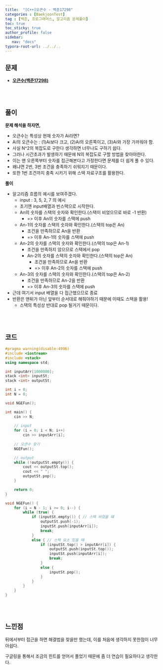 ```yaml
---
title:  "[C++]오큰수 - 백준17298"
categories : [BaekjoonTest]
tag : [백준, 프로그래머스, 알고리즘 문제풀이]
toc: true
toc_sticky: true
author_profile: false
sidebar:
   nav: "docs"
typora-root-url: ../../..
---
```




## 문제

* **[오큰수(백준17298)](https://www.acmicpc.net/problem/17298)**

<br><br>

## 풀이

**문제 해석을 하자면,**

* 오큰수는 특성상 현재 숫자가 Ai라면?
* Ai의 오큰수는 : (1)Ai보다 크고, (2)Ai의 오른쪽이고, (3)Ai와 가장 가까워야 함.
* 사실 N^2의 복잡도로 구한다 생각하면 너무나도 구하기 쉽다.
* 그러나 시간초과가 발생하기 때문에 N의 복잡도로 구할 방법을 찾아야한다.
* 이는 맨 오른쪽부터 숫자를 접근해본다고 가정한다면 문제를 더 쉽게 풀 수 있다.
* 왜냐면 2번, 3번 조건을 충족하기 쉬워지기 때문이다.
* 또한 1번 조건까지 충족 시키기 위해 스택 자료구조를 활용한다.



**풀이**

* 알고리즘 흐름의 예시를 보여주겠다.
  * input : 3, 5, 2, 7 의 예시
  * 초기엔 input배열과 빈스택으로 시작한다.
  * An의 숫자를 스택의 숫자와 확인한다.(스택이 비었으므로 바로 -1 반환)
    * => 이후 An의 숫자를 스택에 push
  * An-1의 숫자를 스택의 숫자와 확인한다.(스택의 top은 An)
    * 조건을 만족하므로 An을 반환
    * => 이후 An-1의 숫자를 스택에 push
  * An-2의 숫자를 스택의 숫자와 확인한다.(스택의 top은 An-1)
    * 조건을 만족하지 않으므로 스택에서 pop
    * An-2의 숫자를 스택의 숫자와 확인한다.(스택의 top은 An)
      * 조건을 만족하므로 An을 반환
      * => 이후 An-2의 숫자를 스택에 push
  * An-3의 숫자를 스택의 숫자와 확인한다.(스택의 top은 An-2)
    * 조건을 만족하므로 An-2을 반환
    * => 이후 An-3의 숫자를 스택에 push
* 근데 여기서 input 배열을 다 접근했으므로 종료
* 반환은 맨뒤가 아닌 앞부터 순서대로 해줘야하기 때문에 이때도 스택을 활용!
  * 스택의 특성상 반대로 pop 될거기 때문이다.




<br><br>

## 코드

```c++
#pragma warning(disable:4996)
#include <iostream>
#include <stack>
using namespace std;

int inputArr[1000000];
stack <int> inputSt;
stack <int> outputSt;

int i = 0;
int N = 0;

void NGEFun();

int main() {
	cin >> N;
	
	// input
	for (i = 0; i < N; i++) 
		cin >> inputArr[i];
	
	// 오큰수 찾기
	NGEFun();

	// output
	while (!outputSt.empty()) {
		cout << outputSt.top();
		cout << " ";
		outputSt.pop();
	}

	return 0;
}

void NGEFun() {
	for (i = N - 1; i >= 0; i--) {
		while (true) {
			if (inputSt.empty()) { // 스택 비었을 때
				outputSt.push(-1);
				inputSt.push(inputArr[i]);
				break;
			}
			else { // 스택 요소 있을 때
				if (inputSt.top() > inputArr[i]) {
					outputSt.push(inputSt.top());
					inputSt.push(inputArr[i]);
					break;
				}
				else {
					inputSt.pop();
				}
			}
		}
	}
}
```

<br><br>

## 느낀점

뒤에서부터 접근을 하면 해결법을 찾을만 했는데, 이를 처음에 생각하지 못한점이 너무 아쉽다.

구글링을 통해서 조금의 힌트를 얻어서 풀었기 때문에 좀 더 연습이 필요하다고 생각한다.
